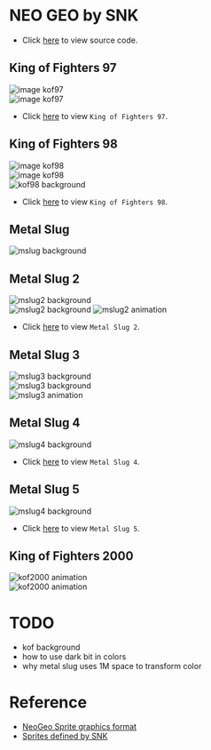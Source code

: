 # NEO GEO by SNK
* Click [here](https://github.com/bombzj/arcade-sprite-viewer/tree/master/neo) to view source code.

## King of Fighters 97
![image kof97](https://asv.bombzj.com/res/imgkof97.png)<br/>
![image kof97](https://asv.bombzj.com/res/img2kof97.png)<br/>

* Click [here](https://asv.bombzj.com/viewer.html?kof97) to view `King of Fighters 97`.

## King of Fighters 98
![image kof98](https://asv.bombzj.com/res/imgkof98.png)<br/>
![image kof98](https://asv.bombzj.com/res/img2kof98.png)<br/>
![kof98 background](https://asv.bombzj.com/res/bgkof98.gif)<br/>

* Click [here](https://asv.bombzj.com/viewer.html?kof98) to view `King of Fighters 98`.

## Metal Slug
![mslug background](https://asv.bombzj.com/res/mapmslug.gif)<br/>

## Metal Slug 2
![mslug2 background](https://asv.bombzj.com/res/mapmslug2.gif)<br/>
![mslug2 background](https://asv.bombzj.com/res/map2mslug2.png)
![mslug2 animation](https://asv.bombzj.com/res/animmslug2.gif)<br/>
* Click [here](https://asv.bombzj.com/viewer.html?mslug2) to view `Metal Slug 2`.

## Metal Slug 3
![mslug3 background](https://asv.bombzj.com/res/mapmslug3.gif)<br/>
![mslug3 background](https://asv.bombzj.com/res/map2mslug3.gif)<br/>
![mslug3 animation](https://asv.bombzj.com/res/animmslug3.gif)

## Metal Slug 4
![mslug4 background](https://asv.bombzj.com/res/mapmslug4.gif)
* Click [here](https://asv.bombzj.com/viewer.html?mslug4) to view `Metal Slug 4`.

## Metal Slug 5
![mslug4 background](https://asv.bombzj.com/res/mapmslug5.gif)
* Click [here](https://asv.bombzj.com/viewer.html?mslug5) to view `Metal Slug 5`.

## King of Fighters 2000
![kof2000 animation](https://asv.bombzj.com/res/animkof2000.gif)<br/>
![kof2000 animation](https://asv.bombzj.com/res/anim2kof2000.gif)<br/>


# TODO
* kof background
* how to use dark bit in colors
* why metal slug uses 1M space to transform color

# Reference
* [NeoGeo Sprite graphics format](https://wiki.neogeodev.org/index.php?title=Sprite_graphics_format)
* [Sprites defined by SNK](https://wiki.neogeodev.org/index.php?title=Sprites)
